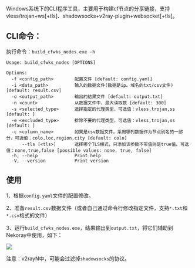 Windows系统下的CLI程序工具，主要用于构建cf节点的分享链接，支持vless/trojan+ws[+tls]、shadowsocks+v2ray-plugin+websocket[+tls]。

## CLI命令：

执行命令：`build_cfwks_nodes.exe -h`


```
Usage: build_cfwks_nodes [OPTIONS]

Options:
  -f <config_path>        配置文件 [default: config.yaml]
  -i <data_path>          输入的数据文件(数据是ip、域名的txt/csv文件) [default: result.csv]
  -o <output_path>        输出的结果文件 [default: output.txt]
  -n <count>              从数据文件中，最大读取数 [default: 300]
  -s <selected_type>      选择指定的代理类型，可选值：vless,trojan,ss [default: ]
  -e <excluded_type>      排除不要的代理类型，可选值：vless,trojan,ss [default: ]
  -c <column_name>        如果是csv数据文件，采用哪列数据作为节点别名的一部分，可选值：colo,loc,region,city [default: colo]
      --tls [<tls>]       选择哪个TLS模式，只添加该参数不带值则是true值。可选值：none,true,false [possible values: none, true, false]
  -h, --help              Print help
  -V, --version           Print version
```

## 使用

1、根据`config.yaml`文件的配置修改。

2、准备`result.csv`数据文件（或者自己通过命令行修改指定文件，支持`*.txt`和`*.csv`格式的文件）

3、运行`build_cfwks_nodes.exe`，结果输出到`output.txt`，将它们辅助到Nekoray中使用，如下：

<img src="images\图1.png" />

注意：v2rayN中，可能会过滤掉`shadowsocks`的协议。
